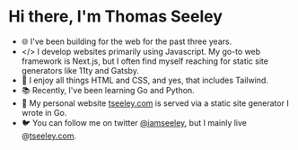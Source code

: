# Hi there, I'm Thomas Seeley
- 🌐 I've been building for the web for the past three years.
- </> I develop websites primarily using Javascript. My go-to web framework is Next.js, but I often find myself reaching for static site generators like 11ty and Gatsby.
- 🎨 I enjoy all things HTML and CSS, and yes, that includes Tailwind.
- 📚 Recently, I've been learning Go and Python. 
- 👤 My personal website [tseeley.com](https://tseeley.com/site/home) is served via a static site generator I wrote in Go.
- 🐦 You can follow me on twitter [@iamseeley](https://twitter.com/iamseeley), but I mainly live  @[tseeley.com](https://tseeley.com/site/home). 
